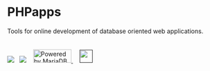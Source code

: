 
<h1>PHPapps</h1>

Tools for online development of database oriented web applications.<br><br><br>
<a href="http://www.php.net/"><img src="http://php.net//images/logos/php-power-white.gif"></a>&nbsp;&nbsp;&nbsp;<a href="http://www.smarty.net"><img src="http://www.smarty.net/images/icons/smarty_icon.gif"></a>&nbsp;&nbsp;&nbsp;
<a href="https://mariadb.org">
  <img src="http://badges.mariadb.org/mariadb-badge-88x31.png"
    width="88" height="31" border="0" alt="Powered by MariaDB"
    title="Powered by MariaDB" />
</a>&nbsp;&nbsp;&nbsp;
<a href=""><img height="30" src="http://codemirror.net/doc/logo.png"></a>
